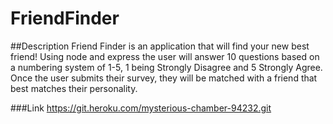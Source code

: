 # FriendFinder
##Description
Friend Finder is an application that will find your new best friend! Using node and express the user
will answer 10 questions based on a numbering system of 1-5, 1 being Strongly Disagree and 
5 Strongly Agree. Once the user submits their survey, they will be matched with a friend that best matches their personality. 

###Link
https://git.heroku.com/mysterious-chamber-94232.git

